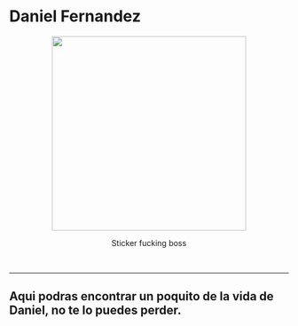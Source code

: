 # Daniel Fernandez

 <p align="center"><img src="https://danielfernandezj34.github.io/sticker_daniel.png" width="350"/></p><p align="center">Sticker fucking boss</p> 
<br>




***



## Aqui podras encontrar un poquito de la vida de Daniel, no te lo puedes perder.
